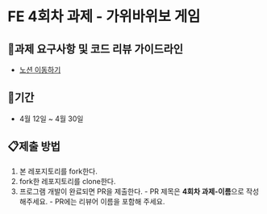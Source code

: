 # FE 4회차 과제 - 가위바위보 게임

## 📌과제 요구사항 및 코드 리뷰 가이드라인
* [노션 이동하기](https://thundering-cinema-962.notion.site/4-02056d7cfccd4491b1a14bfa4a5f7d39?pvs=4)

## 📅기간
* 4월 12일 ~ 4월 30일

## 📋제출 방법
1. 본 레포지토리를 fork한다.
2. fork한 레포지토리를 clone한다.
3. 프로그램 개발이 완료되면 PR을 제출한다.
        - PR 제목은 **4회차 과제-이름**으로 작성해주세요.
        - PR에는 리뷰어 이름을 포함해 주세요.

